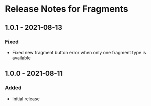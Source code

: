 # Release Notes for Fragments

## 1.0.1 - 2021-08-13
### Fixed
- Fixed new fragment button error when only one fragment type is available

## 1.0.0 - 2021-08-11
### Added
- Initial release
